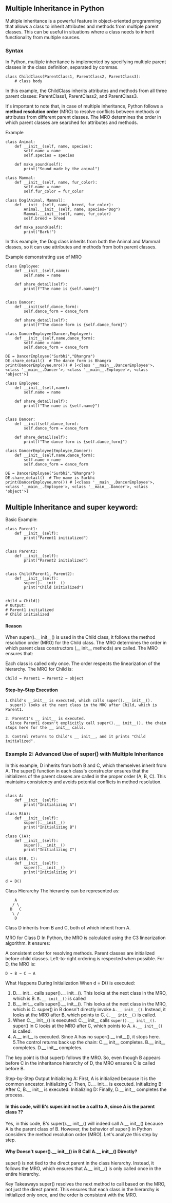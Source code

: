 ## Multiple Inheritance in Python
Multiple inheritance is a powerful feature in object-oriented programming that allows a class to inherit attributes and methods from multiple parent classes. This can be useful in situations where a class needs to inherit functionality from multiple sources.

### Syntax
In Python, multiple inheritance is implemented by specifying multiple parent classes in the class definition, separated by commas.
```
class ChildClass(ParentClass1, ParentClass2, ParentClass3):
    # class body
```

In this example, the ChildClass inherits attributes and methods from all three parent classes: ParentClass1, ParentClass2, and ParentClass3.

It's important to note that, in case of multiple inheritance, Python follows a __method resolution order__ (MRO) to resolve conflicts between methods or attributes from different parent classes. The MRO determines the order in which parent classes are searched for attributes and methods.

Example
```
class Animal:
    def __init__(self, name, species):
        self.name = name
        self.species = species
        
    def make_sound(self):
        print("Sound made by the animal")
        
class Mammal:
    def __init__(self, name, fur_color):
        self.name = name
        self.fur_color = fur_color
        
class Dog(Animal, Mammal):
    def __init__(self, name, breed, fur_color):
        Animal.__init__(self, name, species="Dog")
        Mammal.__init__(self, name, fur_color)
        self.breed = breed
        
    def make_sound(self):
        print("Bark!")
```
In this example, the Dog class inherits from both the Animal and Mammal classes, so it can use attributes and methods from both parent classes.

Example demonstrating use of MRO
```
class Employee:
    def __init__(self,name):
        self.name = name
    
    def share_detail(self):
        print(f"The name is {self.name}")
        

class Dancer:
    def __init(self,dance_form):
        self.dance_form = dance_form
    
    def share_detail(self):
        print(f"The dance form is {self.dance_form}")
        
class DancerEmployee(Dancer,Employee):
    def __init__(self,name,dance_form):
        self.name = name
        self.dance_form = dance_form

DE = DancerEmployee("Surbhi","Bhangra")
DE.share_detail()  # The dance form is Bhangra
print(DancerEmployee.mro()) # [<class '__main__.DancerEmployee'>, <class '__main__.Dancer'>, <class '__main__.Employee'>, <class 'object'>]
```

```
class Employee:
    def __init__(self,name):
        self.name = name
    
    def share_detail(self):
        print(f"The name is {self.name}")
        

class Dancer:
    def __init(self,dance_form):
        self.dance_form = dance_form
    
    def share_detail(self):
        print(f"The dance form is {self.dance_form}")
        
class DancerEmployee(Employee,Dancer):
    def __init__(self,name,dance_form):
        self.name = name
        self.dance_form = dance_form

DE = DancerEmployee("Surbhi","Bhangra")
DE.share_detail()  # The name is Surbhi
print(DancerEmployee.mro()) # [<class '__main__.DancerEmployee'>, <class '__main__.Employee'>, <class '__main__.Dancer'>, <class 'object'>]

```
## Multiple Inheritance and super keyword:

Basic Example:
```
class Parent1:
    def __init__(self):
        print("Parent1 initialized")


class Parent2:
    def __init__(self):
        print("Parent2 initialized")


class Child(Parent1, Parent2):
    def __init__(self):
        super().__init__()
        print("Child initialized")


child = Child()
# Output:
# Parent1 initialized
# Child initialized
```
#### Reason
When super().__ init__() is used in the Child class, it follows the method resolution order (MRO) for the Child class. The MRO determines the order in which parent class constructors (__ init__ methods) are called. The MRO ensures that:

Each class is called only once.
The order respects the linearization of the hierarchy.
The MRO for Child is:
```
Child → Parent1 → Parent2 → object
```
 #### Step-by-Step Execution
 
    1.Child's __init__ is executed, which calls super().__ init__(). 
      super() looks at the next class in the MRO after Child, which is Parent1. 
      
    2. Parent1's __ init__ is executed. 
      Since Parent1 doesn't explicitly call super().__ init__(), the chain stops here for the __ init__ calls.
      
    3. Control returns to Child's __ init__, and it prints "Child initialized". 

### Example 2: Advanced Use of super() with Multiple Inheritance

In this example, D inherits from both B and C, which themselves inherit from A. The super() function in each class's constructor ensures that the initializers of the parent classes are called in the proper order (A, B, C). This maintains consistency and avoids potential conflicts in method resolution.
```

class A:
    def __init__(self):
        print("Initializing A")

class B(A):
    def __init__(self):
        super().__init__()
        print("Initializing B")

class C(A):
    def __init__(self):
        super().__init__()
        print("Initializing C")

class D(B, C):
    def __init__(self):
        super().__init__()
        print("Initializing D")

d = D()
```
Class Hierarchy
The hierarchy can be represented as:
```
    A
   / \
  B   C
   \ /
    D
```
Class D inherits from B and C, both of which inherit from A.

MRO for Class D
In Python, the MRO is calculated using the C3 linearization algorithm. It ensures:

A consistent order for resolving methods.
Parent classes are initialized before child classes.
Left-to-right ordering is respected when possible.
For D, the MRO is:
```
D → B → C → A
```
What Happens During Initialization
When d = D() is executed:

 1. D.__ init__ calls super().__ init__().
    This looks at the next class in the MRO, which is B.
    ```B.__ init__()``` is called
 2. B.__ init__ calls super().__ init__().
    This looks at the next class in the MRO, which is C.
    super() in B doesn't directly invoke ```A.__ init__()```. Instead, it looks at the MRO after B, which points to C.
    ```C.__ init__()``` is called.
 3. When C.__ init__() is executed:
    C.__ init__ calls ```super().__ init__()```.
    super() in C looks at the MRO after C, which points to A.
    ```A.__ init__()``` is called.
 7. A.__ init__ is executed.
    Since A has no super().__ init__(), it stops here.
 5.The control returns back up the chain:
    C.__ init__ completes.
    B.__ init__ completes.
    D.__ init__ completes.


The key point is that super() follows the MRO. So, even though B appears before C in the inheritance hierarchy of D, the MRO ensures C is called before B.

Step-by-Step Output
Initializing A: First, A is initialized because it is the common ancestor.
Initializing C: Then, C.__ init__ is executed.
Initializing B: After C, B.__ init__ is executed.
Initializing D: Finally, D.__ init__ completes the process.   
#### In this code, will B's super.__init__ not be a call to A, since A is the parent class ??
Yes, in this code, B's super().__ init__() will indeed call A.__ init__() because A is the parent class of B. However, the behavior of super() in Python considers the method resolution order (MRO). Let's analyze this step by step.

#### Why Doesn't super().__ init__() in B Call A.__ init__() Directly?
super() is not tied to the direct parent in the class hierarchy.
Instead, it follows the MRO, which ensures that A.__ init__() is only called once in the entire hierarchy.

Key Takeaways
super() resolves the next method to call based on the MRO, not just the direct parent.
This ensures that each class in the hierarchy is initialized only once, and the order is consistent with the MRO.

